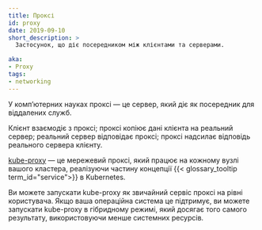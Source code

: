 ```yaml
---
title: Проксі
id: proxy
date: 2019-09-10
short_description: >
  Застосунок, що діє посередником між клієнтами та серверами.

aka:
- Proxy
tags:
- networking
---
```


У компʼютерних науках проксі — це сервер, який діє як посередник для віддалених служб.

<!--more-->

Клієнт взаємодіє з проксі; проксі копіює дані клієнта на реальний сервер; реальний сервер відповідає проксі; проксі надсилає відповідь реального сервера клієнту.

[kube-proxy](/docs/reference/command-line-tools-reference/kube-proxy/) — це мережевий проксі, який працює на кожному вузлі вашого кластера, реалізуючи частину концепції {{< glossary_tooltip term_id="service">}} в Kubernetes.

Ви можете запускати kube-proxy як звичайний сервіс проксі на рівні користувача. Якщо ваша операційна система це підтримує, ви можете запускати kube-proxy в гібридному режимі, який досягає того самого результату, використовуючи менше системних ресурсів.
